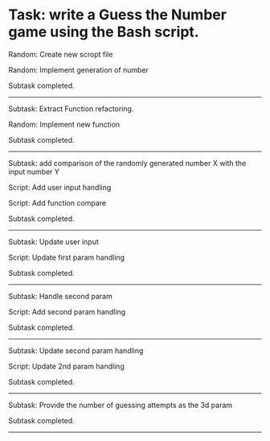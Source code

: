 # Task: write a Guess the Number game using the Bash script.

Random: Create new scropt file

Random: Implement generation of number

Subtask completed.

---

Subtask: Extract Function refactoring.

Random: Implement new function

Subtask completed.

---

Subtask: add comparison of the randomly generated number X with the input number Y

Script: Add user input handling

Script: Add function compare

Subtask completed.

---

Subtask: Update user input

Script: Update first param handling

Subtask completed.

---

Subtask: Handle second param

Script: Add second param handling

Subtask completed.

---

Subtask: Update second param handling

Script: Update 2nd param handling

Subtask completed.

---

Subtask: Provide the number of guessing attempts as the 3d param

Subtask completed.

---